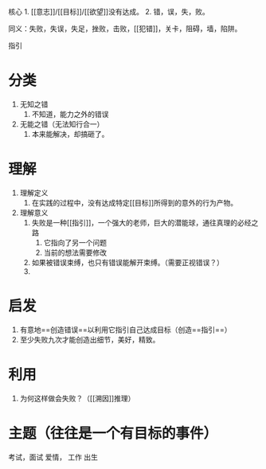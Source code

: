 
核心
	1. [[意志]]/[[目标]]/[[欲望]]没有达成。
	2. 错，误，失，败。

同义：失败，失误，失足，挫败，击败，[[犯错]]，关卡，阻碍，墙，陷阱。

指引
# 分类
1. 无知之错
	1. 不知道，能力之外的错误
2. 无能之错（无法知行合一）
	1. 本来能解决，却搞砸了。

# 理解
1. 理解定义
	1. 在实践的过程中，没有达成特定[[目标]]所得到的意外的行为产物。
2. 理解意义
	1. 失败是一种[[指引]]，一个强大的老师，巨大的潜能球，通往真理的必经之路
		1. 它指向了另一个问题
		2. 当前的想法需要修改
	2. 如果被错误束缚，也只有错误能解开束缚。（需要正视错误？）
	3. 
# 启发
1. 有意地==创造错误==以利用它指引自己达成目标（创造==指引==）
2. 至少失败九次才能创造出细节，美好，精致。

# 利用
1. 为何这样做会失败？（[[溯因]]推理）

# 主题（往往是一个有目标的事件）
考试，面试
爱情，
工作
出生